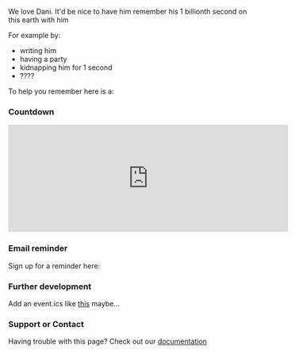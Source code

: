 We love Dani.
It'd be nice to have him remember his 1 billionth second on this earth with him

For example by:
- writing him
- having a party
- kidnapping him for 1 second
- ????

To help you remember here is a:

### Countdown

<iframe src="https://free.timeanddate.com/countdown/i85m8tnm/n268/cf12/cm0/cu4/ct0/cs0/ca0/cr0/ss0/cac000/cpc000/pcfff/tcfff/fs100/szw1000/szh421/tatTime%20left%20to%20Event%20in/tac000/tptTime%20since%20Event%20started%20in/tpc000/mac000/mpc000/iso2023-09-22T21:25:30/pa2" allowtransparency="true" frameborder="0" width="564" height="216"></iframe>

### Email reminder

Sign up for a reminder here: 

### Further development

Add an event.ics like [this](https://github.com/davidgundry/jekyll-google-calendar) maybe...

### Support or Contact

Having trouble with this page? Check out our [documentation](https://lmgtfy.app/?q=internet+problems)
